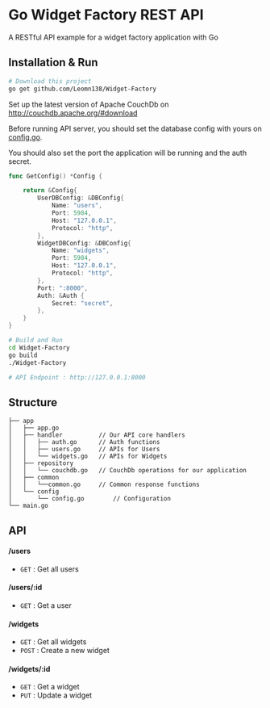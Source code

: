 # Go Widget Factory REST API
A RESTful API example for a widget factory application with Go

## Installation & Run
```bash
# Download this project
go get github.com/Leomn138/Widget-Factory
```
Set up the latest version of Apache CouchDb on http://couchdb.apache.org/#download

Before running API server, you should set the database config with yours on [config.go](https://github.com/Leomn138/Widget-Factory/config/config.go).

You should also set the port the application will be running and the auth secret.

```go
func GetConfig() *Config {

	return &Config{
		UserDBConfig: &DBConfig{
			Name: "users",
			Port: 5984,
			Host: "127.0.0.1",
			Protocol: "http",
		},
		WidgetDBConfig: &DBConfig{
			Name: "widgets",
			Port: 5984,
			Host: "127.0.0.1",
			Protocol: "http",
		},
		Port: ":8000",
		Auth: &Auth {
			Secret: "secret",
		},
	}
}
```

```bash
# Build and Run
cd Widget-Factory
go build
./Widget-Factory

# API Endpoint : http://127.0.0.1:8000
```

## Structure
```
├── app
│   ├── app.go
│   ├── handler          // Our API core handlers
│   │   ├── auth.go      // Auth functions
│   │   ├── users.go     // APIs for Users
│   │   └── widgets.go   // APIs for Widgets
│   ├── repository
│   │   └── couchdb.go   // CouchDb operations for our application
│   ├── common
│   │   └──common.go	 // Common response functions
│   └── config
│       └── config.go        // Configuration
└── main.go
```

## API

#### /users
* `GET` : Get all users

#### /users/:id
* `GET` : Get a user

#### /widgets
* `GET` : Get all widgets
* `POST` : Create a new widget

#### /widgets/:id
* `GET` : Get a widget
* `PUT` : Update a widget

